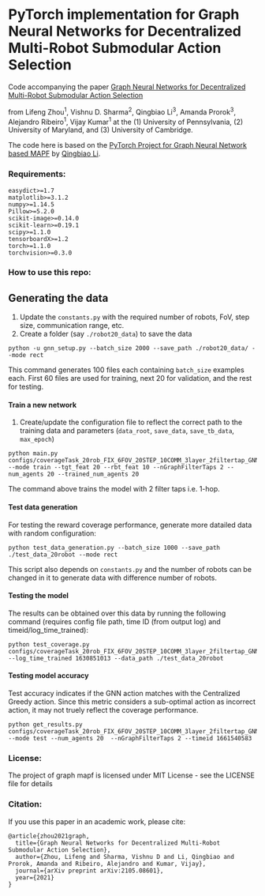 # PyTorch implementation for Graph Neural Networks for Decentralized Multi-Robot Submodular Action Selection
Code accompanying the paper
[Graph Neural Networks for Decentralized Multi-Robot Submodular Action Selection](https://arxiv.org/abs/2105.08601) 

from Lifeng Zhou<sup>1</sup>, Vishnu D. Sharma<sup>2</sup>, Qingbiao Li<sup>3</sup>, Amanda Prorok<sup>3</sup>, Alejandro Ribeiro<sup>1</sup>, Vijay Kumar<sup>1</sup>
at the (1) University of Pennsylvania, (2) University of Maryland, and (3) University of Cambridge.

The code here is based on the [PyTorch Project for Graph Neural Network based MAPF](https://github.com/proroklab/gnn_pathplanning) by [Qingbiao Li](https://github.com/QingbiaoLi).

### Requirements:
```
easydict>=1.7
matplotlib>=3.1.2
numpy>=1.14.5
Pillow>=5.2.0
scikit-image>=0.14.0
scikit-learn>=0.19.1
scipy>=1.1.0
tensorboardX>=1.2
torch>=1.1.0
torchvision>=0.3.0
```
### How to use this repo:

## Generating the data
1. Update the `constants.py` with the required number of robots, FoV, step size, communication range, etc.
2. Create a folder (say `./robot20_data`) to save the data 
```
python -u gnn_setup.py --batch_size 2000 --save_path ./robot20_data/ --mode rect
```
This command generates 100 files each containing `batch_size` examples each. First 60 files are used for training, next 20 for validation, and the rest for testing.

#### Train a new network
1. Create/update the configuration file to reflect the correct path to the training data and parameters (`data_root`, `save_data`, `save_tb_data`, `max_epoch`) 
```
python main.py configs/coverageTask_20rob_FIX_6FOV_20STEP_10COMM_3layer_2filtertap_GNN2layer_32_128.json --mode train --tgt_feat 20 --rbt_feat 10 --nGraphFilterTaps 2 --num_agents 20 --trained_num_agents 20
```
The command above trains the model with 2 filter taps i.e. 1-hop.


#### Test data generation
For testing the reward coverage performance, generate more datailed data with random configuration:
```
python test_data_generation.py --batch_size 1000 --save_path ./test_data_20robot --mode rect
```
This script also depends on `constants.py` and the number of robots can be changed in it to generate data with difference number of robots.


#### Testing the model
The results can be obtained over this data by running the following command (requires config file path, time ID (from output log) and timeid/log_time_trained):
```
python test_coverage.py configs/coverageTask_20rob_FIX_6FOV_20STEP_10COMM_3layer_2filtertap_GNN2layer_32_128.json --log_time_trained 1630851013 --data_path ./test_data_20robot
```


#### Testing model accuracy
Test accuracy indicates if the GNN action matches with the Centralized Greedy action. Since this metric considers a sub-optimal action as incorrect action, it may not truely reflect the coverage performance.

```
python get_results.py configs/coverageTask_20rob_FIX_6FOV_20STEP_10COMM_3layer_2filtertap_GNN2layer_32_128.json --mode test --num_agents 20  --nGraphFilterTaps 2 --timeid 1661540583
```


### License:
The project of graph mapf is licensed under MIT License - see the LICENSE file for details

### Citation:
If you use this paper in an academic work, please cite:
```
@article{zhou2021graph,
  title={Graph Neural Networks for Decentralized Multi-Robot Submodular Action Selection},
  author={Zhou, Lifeng and Sharma, Vishnu D and Li, Qingbiao and Prorok, Amanda and Ribeiro, Alejandro and Kumar, Vijay},
  journal={arXiv preprint arXiv:2105.08601},
  year={2021}
}
```
